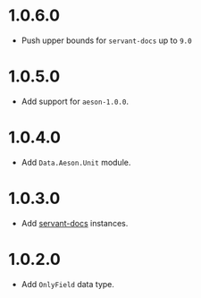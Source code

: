 1.0.6.0
=======

- Push upper bounds for `servant-docs` up to `9.0`

1.0.5.0
=======

- Add support for `aeson-1.0.0`.

1.0.4.0
=======

- Add `Data.Aeson.Unit` module.

1.0.3.0
=======

- Add [servant-docs](https://hackage.haskell.org/package/servant-docs) instances.

1.0.2.0
=======

- Add `OnlyField` data type.